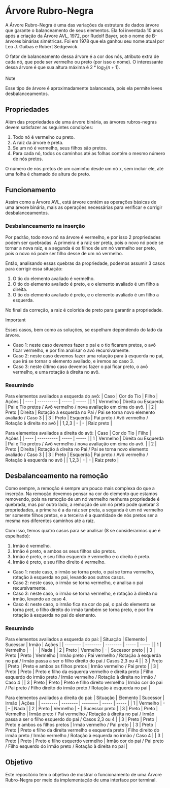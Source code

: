 # Árvore Rubro-Negra
A Árvore Rubro-Negra é uma das variações da estrutura de dados árvore que garante o balanceamento de seus elementos. Ela foi inventada 10 anos após a criação da Árvore AVL, 1972, por Rudolf Bayer, sob o nome de B-árvores binárias simétricas. Foi em 1978 que ela ganhou seu nome atual por Leo J. Guibas e Robert Sedgewick. 

O fator de balanceamento dessa árvore é a cor dos nós, atributo extra de cada nó, que pode ser vermelho ou preto (por isso o nome). O interessante dessa árvore é que sua altura máxima é $2 * \log_2(n+1)$.

> [!NOTE]
> Esse tipo de árvore é aproximadamente balanceada, pois ela permite leves desbalanceamentos.

## Propriedades
Além das propriedades de uma árvore binária, as árvores rubros-negras devem satisfazer as seguintes condições: 
1. Todo nó é vermelho ou preto.
2. A raiz da árvore é preta.
3. Se um nó é vermelho, seus filhos são pretos.
4. Para cada nó, todos os caminhos até as folhas contém o mesmo número de nós pretos.

O número de nós pretos de um caminho desde um nó x, sem incluir ele, até uma folha é chamado de altura de preto.

## Funcionamento
Assim como a Árvore AVL, está árvore contém as operações básicas de uma árvore binária, mais as operações necessárias para verificar e corrigir desbalanceamentos.

### Desbalanceamento na inserção
Por padrão, todo novo nó na árvore é vermelho, e por isso 2 propriedades podem ser quebradas. A primeira é a raiz ser preta, pois o novo nó pode se tornar a nova raiz, e a segunda é os filhos de um nó vermelho ser preto, pois o novo nó pode ser filho desse de um nó vermelho.

Então, analisando essas quebras da propriedade, podemos assumir 3 casos para corrigir essa situação:
1. O tio do elemento avaliado é vermelho.
2. O tio do elemento avaliado é preto, e o elemento avaliado é um filho a direita.
3. O tio do elemento avaliado é preto, e o elemento avaliado é um filho a esquerda.

No final da correção, a raiz é colorida de preto para garantir a propriedade.

> [!IMPORTANT]
> Esses casos, bem como as soluções, se espelham dependendo do lado da árvore.

- Caso 1: neste caso devemos fazer o pai e o tio ficarem pretos, o avô ficar vermelho, e por fim analisar o avô recursivamente.
- Caso 2: neste caso devemos fazer uma rotação para à esquerda no pai, que irá se tornar o elemento avaliado, e iremos ao caso 3.
- Caso 3: neste último caso devemos fazer o pai ficar preto, o avô vermelho, e uma rotação à direita no avô.

### Resumindo
Para elementos avaliados a esquerda do avô:
| Caso | Cor do Tio | Filho | Ações |
| ---- | ---------- | ----- | ----- |
| 1 | Vermelho | Direita ou Esquerda | Pai e Tio pretos / Avô vermelho / nova avaliação em cima do avô. |
| 2 | Preto | Direita | Rotação à esquerda no Pai / Pai se torna novo elemento avaliado / Caso 3 |
| 3 | Preto | Esquerda | Pai preto / Avô vermelho / Rotação à direita no avô |
| 1,2,3 | - | - | Raiz preto |

Para elementos avaliados a direita do avô:
| Caso | Cor do Tio | Filho | Ações |
| ---- | ---------- | ----- | ----- |
| 1 | Vermelho | Direita ou Esquerda | Pai e Tio pretos / Avô vermelho / nova avaliação em cima do avô. |
| 2 | Preto | Direita | Rotação à direita no Pai / Pai se torna novo elemento avaliado / Caso 3 |
| 3 | Preto | Esquerda | Pai preto / Avô vermelho / Rotação à esquerda no avô |
| 1,2,3 | - | - | Raiz preto |

## Desbalanceamento na remoção
Como sempre, a remoção é sempre um pouco mais complexa do que a inserção. Na remoção devemos pensar na cor do elemento que estamos removendo, pois na remoção de um nó vermelho nenhuma propriedade é quebrada, mas por outro lado, a remoção de um nó preto pode quebrar 3 propriedades, a primeira é a da raiz ser preta, a segunda é um nó vermelho ter somente filhos pretos, e a terceira é a quantidade de nós pretos ser a mesma nos diferentes caminhos até a raiz.

Com isso, temos quatro casos para se analisar (8 se considerarmos que é espelhado):
1. Irmão é vermelho.
2. Irmão é preto, e ambos os seus filhos são pretos.
3. Irmão é preto, e seu filho esquerdo é vermelho e o direito é preto.
4. Irmão é preto, e seu filho direito é vermelho.

- Caso 1: neste caso, o irmão se torna preto, o pai se torna vermelho, rotação à esquerda no pai, levando aos outros casos.
- Caso 2: neste caso, o irmão se torna vermelho, e analisa o pai recursivamente.
- Caso 3: neste caso, o irmão se torna vermelho, e rotação à direita no irmão, levando ao caso 4.
- Caso 4: neste caso, o irmão fica na cor do pai, o pai do elemento se torna pret, o filho direito do irmão também se torna preto, e por fim rotação à esquerda no pai do elemento.

### Resumindo
Para elementos avaliados a esquerda do pai:
| Situação | Elemento | Sucessor | Irmão | Ações |
| -------- | -------- | -------- | ----- | ----- |
| 1 | Vermelho | - | - | Nada |
| 2 | Preto | Vermelho | - | Sucessor preto |
| 3 | Preto | Preto | Vermelho | Irmão preto / Pai vermelho / Rotação à esquerda no pai / Irmão passa a ser o filho direito do pai / Casos 2,3 ou 4 |
| 3 | Preto | Preto | Preto e ambos os filhos pretos | Irmão vermelho / Pai preto |
| 3 | Preto | Preto | Preto e filho da esquerda vermelho e direita preto | Filho esquerdo do irmão preto / Irmão vermelho / Rotação à direita no irmão / Caso 4 |
| 3 | Preto | Preto | Preto e filho direito vermelho | Irmão cor do pai / Pai preto / Filho direito do irmão preto / Rotação à esquerda no pai |

Para elementos avaliados a direita do pai:
| Situação | Elemento | Sucessor | Irmão | Ações |
| -------- | -------- | -------- | ----- | ----- |
| 1 | Vermelho | - | - | Nada |
| 2 | Preto | Vermelho | - | Sucessor preto |
| 3 | Preto | Preto | Vermelho | Irmão preto / Pai vermelho / Rotação à direita no pai / Irmão passa a ser o filho esquerdo do pai / Casos 2,3 ou 4 |
| 3 | Preto | Preto | Preto e ambos os filhos pretos | Irmão vermelho / Pai preto |
| 3 | Preto | Preto | Preto e filho da direita vermelho e esquerda preto | Filho direito do irmão preto / Irmão vermelho / Rotação à esquerda no irmão / Caso 4 |
| 3 | Preto | Preto | Preto e filho esquerdo vermelho | Irmão cor do pai / Pai preto / Filho esquerdo do irmão preto / Rotação à direita no pai |

## Objetivo
Este repositório tem o objetivo de mostrar o funcionamento de uma Árvore Rubro-Negra por meio da implementação de uma interface por terminal.
